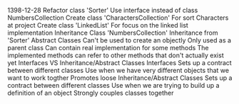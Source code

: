 1398-12-28
    Refactor class 'Sorter'
        Use interface instead of class NumbersCollection
    Create class 'CharactersCollection'
        For sort Characters at project
    Create class 'LinkedList'
        For focus on the linked list implementation
    Inheritance
        Class 'NumbersCollection' Inheritance  from 'Sorter'
    Abstract Classes
        Can't be used to create an objectly
        Only used as a parent class 
        Can contain real implementation for some methods 
        The implemented methods can refer to other methods that don't actually exist yet 
    Interfaces VS Inheritance/Abstract Classes
        Interfaces
            Sets up a contract between different classes
            Use when we have very different objects that we want to work togther
            Promotes loose 
        Inheritance/Abstract Classes
            Sets up a contract between different classes
            Use when we are trying to build up a definition of an object
            Strongly couples classes together
